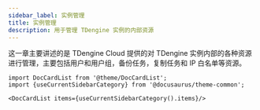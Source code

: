 ```yaml
---
sidebar_label: 实例管理
title: 实例管理
description: 用于管理 TDengine 实例的内部资源
---
```


这一章主要讲述的是 TDengine Cloud 提供的对 TDengine 实例内部的各种资源进行管理，主要包括用户和用户组，备份任务，复制任务和 IP 白名单等资源。

```mdx-code-block
import DocCardList from '@theme/DocCardList';
import {useCurrentSidebarCategory} from '@docusaurus/theme-common';

<DocCardList items={useCurrentSidebarCategory().items}/>
```
